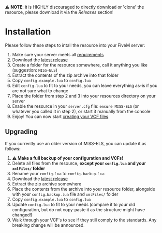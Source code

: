 ⚠️ **NOTE**: it is HIGHLY discouraged to directly download or 'clone' the resource, please download it via the _Releases_ section!

# Installation

Please follow these steps to intall the resource into your FiveM server:

1. Make sure your server meets all [requirements](../README.md#Requirements)
2. Download the [latest release](https://github.com/matsn0w/MISS-ELS/releases/latest)
3. Create a folder for the resource somewhere, call it anything you like (suggestion: `MISS-ELS`)
4. Extract the contents of the zip archive into that folder
5. Copy `config.example.lua` to `config.lua`
6. Edit `config.lua` to fit to your needs, you can leave everything as-is if you are not sure what to change
7. Place the folder from step 2 and 3 into your resources directory on your server
8. Enable the resource in your `server.cfg` file: `ensure MISS-ELS` (or whatever you called it in step 2), or start it manually from the console
9. Enjoy! You can now start [creating your VCF files](adding_vcfs.md)

## Upgrading

If you currently use an older version of MISS-ELS, you can update it as follows:

1. **⚠️ Make a full backup of your configuration and VCFs!**
2. Delete all files from the resource, **except your `config.lua` and your `xmlFiles/` folder**
3. Rename your `config.lua` to `config.backup.lua`
4. Download the [latest release](https://github.com/matsn0w/MISS-ELS/releases/latest)
5. Extract the zip archive somewhere
6. Place the contents from the archive into your resource folder, alongside with your `config.backup.lua` file and `xmlFiles/` folder
7. Copy `config.example.lua` to `config.lua`
8. Update `config.lua` to fit to your needs (compare it to your old configuration, but do not copy-paste it as the structure might have changed!)
9. Walk through your VCF's to see if they still comply to the standards. Any breaking change will be announced.
